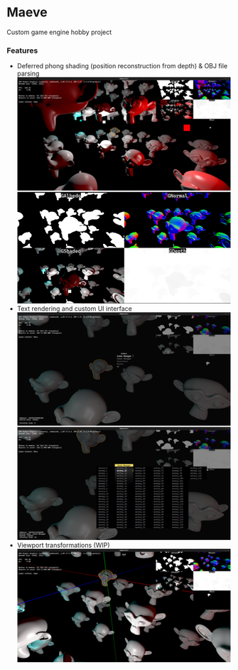 # Maeve
Custom game engine hobby project
### Features
* Deferred phong shading (position reconstruction from depth) & OBJ file parsing
![](Doc/Viewport.png)
![](Doc/DeferredShading.png)
* Text rendering and custom UI interface
![](Doc/UI-Menu.png)
![](Doc/Scene-manager.png)
* Viewport transformations (WIP)
![](Doc/Transformations.png)

